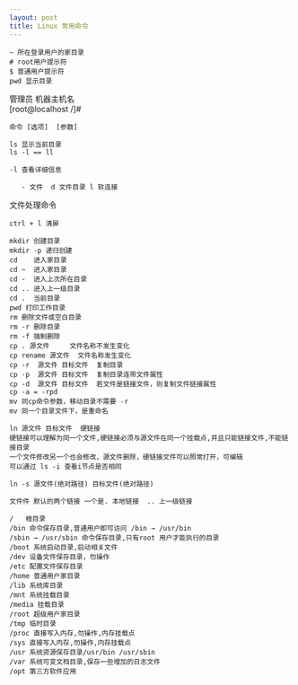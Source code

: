 ```yaml
---
layout: post
title: Linux 常用命令
---
```


	~ 所在登录用户的家目录
	# root用户提示符
	$ 普通用户提示符
	pwd 显示目录

管理员 机器主机名  
[root@localhost /]#

	命令 [选项]  [参数]

	ls 显示当前目录
	ls -l == ll

	-l 查看详细信息 

	   - 文件  d 文件目录 l 软连接

文件处理命令

	ctrl + l 清屏

	mkdir 创建目录
	mkdir -p 递归创建
	cd    进入家目录
	cd ~  进入家目录
	cd -  进入上次所在目录
	cd .. 进入上一级目录
	cd .  当前目录
	pwd 打印工作目录
	rm 删除文件或空白目录
	rm -r 删除目录
	rm -f 强制删除
	cp . 源文件     文件名称不发生变化
	cp rename 源文件  文件名称发生变化
	cp -r  源文件 目标文件  复制目录
	cp -p  源文件 目标文件  复制目录连带文件属性
	cp -d  源文件 目标文件  若文件是链接文件，则复制文件链接属性
	cp -a = -rpd
	mv 同cp命令参数，移动目录不需要 -r
	mv 同一个目录文件下，是重命名
	
	ln 源文件 目标文件  硬链接 
	硬链接可以理解为同一个文件,硬链接必须与源文件在同一个挂载点,并且只能链接文件,不能链接目录
	一个文件修改另一个也会修改，源文件删除，硬链接文件可以照常打开，可编辑
	可以通过 ls -i 查看i节点是否相同

	ln -s 源文件(绝对路径) 目标文件(绝对路径)

	文件件 默认的两个链接 一个是. 本地链接  .. 上一级链接

	/	根目录
	/bin 命令保存目录,普通用户即可访问 /bin → /usr/bin 
	/sbin → /usr/sbin 命令保存目录,只有root 用户才能执行的目录 
	/boot 系统启动目录,启动相关文件
	/dev 设备文件保存目录，勿操作
	/etc 配置文件保存目录
	/home 普通用户家目录
	/lib 系统库目录
	/mnt 系统挂载目录
	/media 挂载目录
	/root 超级用户家目录
	/tmp 临时目录
	/proc 直接写入内存,勿操作,内存挂载点
	/sys 直接写入内存,勿操作,内存挂载点
	/usr 系统资源保存目录/usr/bin /usr/sbin
	/var 系统可变文档目录,保存一些增加的日志文件
	/opt 第三方软件应用